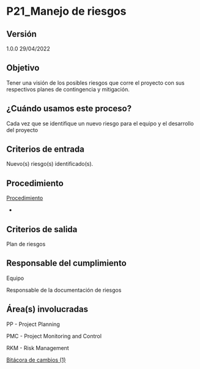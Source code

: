 # P21_Manejo de riesgos

## Versión

1.0.0 29/04/2022

## Objetivo

Tener una visión de los posibles riesgos que corre el proyecto con sus respectivos planes de contingencia y mitigación.

## ¿Cuándo usamos este proceso?

Cada vez que se identifique un nuevo riesgo para el equipo y el desarrollo del proyecto 

## Criterios de entrada

Nuevo(s) riesgo(s) identificado(s).

## **Procedimiento**

[Procedimiento](P21_Manejo%20de%20riesgos%20349b15b299e846beb45066c69dddea68/Procedimiento%205199794d283b49f78feeb17a77d8f220.csv)

- 

## **Criterios de salida**

Plan de riesgos 

## **Responsable del cumplimiento**

Equipo 

Responsable de la documentación de riesgos 

## Área(s) involucradas

PP - Project Planning

PMC - Project Monitoring and Control

RKM - Risk Management

[Bitácora de cambios (1)](P21_Manejo%20de%20riesgos%20349b15b299e846beb45066c69dddea68/Bita%CC%81cora%20de%20cambios%20(1)%20023022eaf9ab4d488da7a51bb4cea6be.csv)